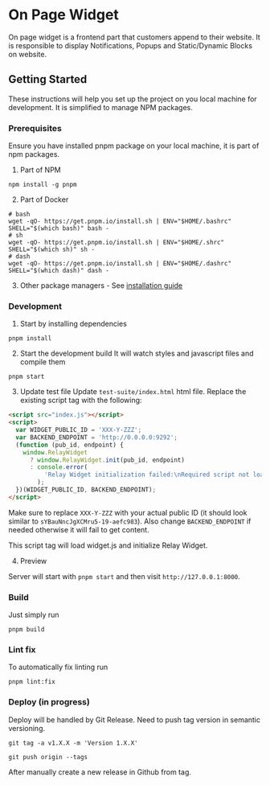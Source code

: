 # On Page Widget

On page widget is a frontend part that customers append to their website. It is responsible to display Notifications, Popups and Static/Dynamic Blocks on website.

## Getting Started

These instructions will help you set up the project on you local machine for development. It is simplified to manage NPM packages.

### Prerequisites

Ensure you have installed pnpm package on your local machine, it is part of npm packages.

1. Part of NPM

```
npm install -g pnpm
```

2. Part of Docker

```
# bash
wget -qO- https://get.pnpm.io/install.sh | ENV="$HOME/.bashrc" SHELL="$(which bash)" bash -
# sh
wget -qO- https://get.pnpm.io/install.sh | ENV="$HOME/.shrc" SHELL="$(which sh)" sh -
# dash
wget -qO- https://get.pnpm.io/install.sh | ENV="$HOME/.dashrc" SHELL="$(which dash)" dash -
```

3. Other package managers - See [installation guide](https://pnpm.io/installation)

### Development

1. Start by installing dependencies

```
pnpm install
```

2. Start the development build
   It will watch styles and javascript files and compile them

```
pnpm start
```

3. Update test file
   Update `test-suite/index.html` html file. Replace the existing script tag with the following:

```html
<script src="index.js"></script>
<script>
  var WIDGET_PUBLIC_ID = 'XXX-Y-ZZZ';
  var BACKEND_ENDPOINT = 'http://0.0.0.0:9292';
  (function (pub_id, endpoint) {
    window.RelayWidget
      ? window.RelayWidget.init(pub_id, endpoint)
      : console.error(
          'Relay Widget initialization failed:\nRequired script not loaded. Ensure the Relay Widget script is included before initializing the widget.'
        );
  })(WIDGET_PUBLIC_ID, BACKEND_ENDPOINT);
</script>
```

Make sure to replace `XXX-Y-ZZZ` with your actual public ID (it should look similar to `sYBauNncJgXCMru5-19-aefc983`). Also change `BACKEND_ENDPOINT` if needed otherwise it will fail to get content.

This script tag will load widget.js and initialize Relay Widget.

4. Preview

Server will start with `pnpm start` and then visit `http://127.0.0.1:8000`.

### Build

Just simply run

```
pnpm build
```

### Lint fix

To automatically fix linting run

```
pnpm lint:fix
```

### Deploy (in progress)

Deploy will be handled by Git Release. Need to push tag version in semantic versioning.

```
git tag -a v1.X.X -m 'Version 1.X.X'

git push origin --tags
```

After manually create a new release in Github from tag.

